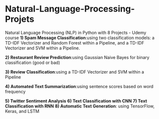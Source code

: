 # Natural-Language-Processing-Projets
 Natural Language Processing (NLP) in Python with 8 Projects - Udemy course
**1) Spam Message Classification**:using two classification models: a TD-IDF Vectorizer and Random Forest within a Pipeline, and a TD-IDF Vectorizer and SVM within a Pipeline.

**2) Restaurant Review Prediction**:using Gaussian Naive Bayes for binary classification (good or bad)

**3) Review Classification**:using a TD-IDF Vectorizer and SVM within a Pipeline

**4) Automated Text Summarization**:using sentence scores based on word frequency

**5) Twitter Sentiment Analysis**
**6) Text Classification with CNN**
**7) Text Classification with RNN**
**8) Automatic Text Generation**: using TensorFlow, Keras, and LSTM
